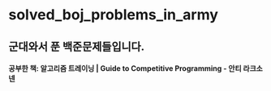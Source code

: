 # **solved_boj_problems_in_army**
## 군대와서 푼 백준문제들입니다.
#### 공부한 책: 알고리즘 트레이닝 | Guide to Competitive Programming - 안티 라크소넨
